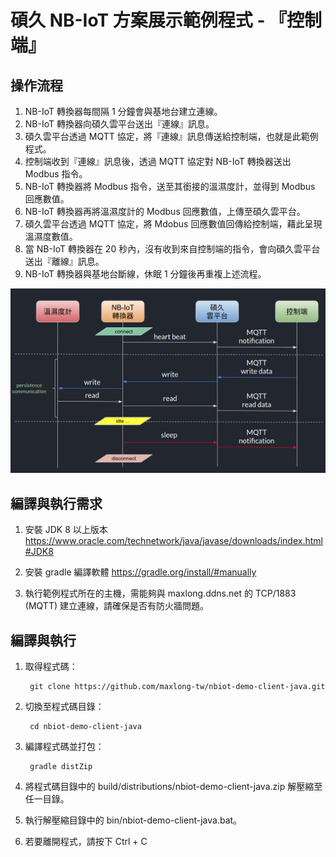 
# 碩久 NB-IoT 方案展示範例程式 - 『控制端』

## 操作流程

1. NB-IoT 轉換器每間隔 1 分鐘會與基地台建立連線。
2. NB-IoT 轉換器向碩久雲平台送出『連線』訊息。
3. 碩久雲平台透過 MQTT 協定，將『連線』訊息傳送給控制端，也就是此範例程式。
4. 控制端收到『連線』訊息後，透過 MQTT 協定對 NB-IoT 轉換器送出 Modbus 指令。
5. NB-IoT 轉換器將 Modbus 指令，送至其銜接的溫濕度計，並得到 Modbus 回應數值。
6. NB-IoT 轉換器再將溫濕度計的 Modbus 回應數值，上傳至碩久雲平台。
7. 碩久雲平台透過 MQTT 協定，將 Mdobus 回應數值回傳給控制端，藉此呈現溫濕度數值。
8. 當 NB-IoT 轉換器在 20 秒內，沒有收到來自控制端的指令，會向碩久雲平台送出『離線』訊息。
9. NB-IoT 轉換器與基地台斷線，休眠 1 分鐘後再重複上述流程。

![流程圖](https://github.com/maxlong-tw/nbiot-demo-client-java/raw/master/workflow.png)

## 編譯與執行需求

1. 安裝 JDK 8 以上版本 https://www.oracle.com/technetwork/java/javase/downloads/index.html#JDK8

2. 安裝 gradle 編譯軟體 https://gradle.org/install/#manually

3. 執行範例程式所在的主機，需能夠與 maxlong.ddns.net 的 TCP/1883 (MQTT) 建立連線，請確保是否有防火牆問題。

## 編譯與執行

1. 取得程式碼：

        git clone https://github.com/maxlong-tw/nbiot-demo-client-java.git
        
2. 切換至程式碼目錄：

        cd nbiot-demo-client-java
        
3. 編譯程式碼並打包：

        gradle distZip
        
4. 將程式碼目錄中的 build/distributions/nbiot-demo-client-java.zip 解壓縮至任一目錄。
5. 執行解壓縮目錄中的 bin/nbiot-demo-client-java.bat。
6. 若要離開程式，請按下 Ctrl + C
